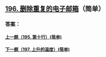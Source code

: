 ## [196. 删除重复的电子邮箱](https://leetcode-cn.com/problems/delete-duplicate-emails/)（简单）





### 答案：



#### [上一题（195. 第十行）(简单)](https://github.com/sdwwld/leetCode/blob/master/src/main/java/com/wld/java/leetcode/leetCode0195.md)

#### [下一题（197. 上升的温度）(简单)](https://github.com/sdwwld/leetCode/blob/master/src/main/java/com/wld/java/leetcode/leetCode0197.md)